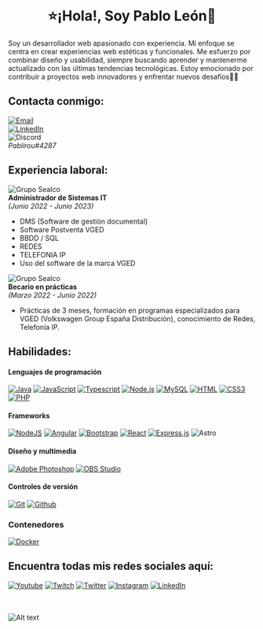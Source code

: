 <h1 align="center">⭐¡Hola!, Soy Pablo León🚀</h1>



Soy un desarrollador web apasionado con experiencia. Mi enfoque se centra en crear experiencias web estéticas y funcionales. Me esfuerzo por combinar diseño y usabilidad, siempre buscando aprender y mantenerme actualizado con las últimas tendencias tecnológicas. Estoy emocionado por contribuir a proyectos web innovadores y enfrentar nuevos desafíos🧑‍💻

## Contacta conmigo:

[![Email](https://img.shields.io/badge/Gmail-D14836?style=for-the-badge&logo=gmail&logoColor=white)](mailto:pablo.leon.vergara@gmail.com)
<br/>
[![LinkedIn](https://img.shields.io/badge/linkedin-%230077B5.svg?style=for-the-badge&logo=linkedin&logoColor=white)](https://www.linkedin.com/in/pablo-leon-vergara/)
<br/>
![Discord](https://img.shields.io/badge/Discord-%235865F2.svg?style=for-the-badge&logo=discord&logoColor=white)
<br>
*Pablirou#4287*

## Experiencia laboral:

![Grupo Sealco](https://lh3.googleusercontent.com/proxy/a737UFvuoPEpV-8BQ0Lf_-BJoRts-1mfNLl3n0mrBfYizx9FawcpBzeNexgWEUruMOqL8MGPck4sXS7ELNPsZaoiIGWYmAeqjyPwxte3xnWBpaQ)
<br/>
**Administrador de Sistemas IT**
<br>
*(Junio 2022 - Junio 2023)*
<br/>
- DMS (Software de gestión documental)
- Software Postventa VGED
- BBDD / SQL
- REDES
- TELEFONIA IP
- Uso del software de la marca VGED

![Grupo Sealco](https://lh3.googleusercontent.com/proxy/a737UFvuoPEpV-8BQ0Lf_-BJoRts-1mfNLl3n0mrBfYizx9FawcpBzeNexgWEUruMOqL8MGPck4sXS7ELNPsZaoiIGWYmAeqjyPwxte3xnWBpaQ)
<br/>
**Becario en prácticas**
<br>
*(Marzo 2022 - Junio 2022)*
<br/>
- Prácticas de 3 meses, formación en programas especializados para VGED (Volkswagen Group España Distribución), conocimiento de Redes, Telefonía IP.

## Habilidades:

#### Lenguajes de programación

[![Java](https://img.shields.io/badge/Java-ED8B00?style=for-the-badge&logo=openjdk&logoColor=white)](#)
[![JavaScript](https://img.shields.io/badge/JavaScript-F7DF1E?style=for-the-badge&logo=javascript&logoColor=white&labelColor=101010)](#)
[![Typescript](https://img.shields.io/badge/typescript%20-%23007ACC.svg?&style=for-the-badge&logo=typescript&logoColor=white)](#)
[![Node.js](https://img.shields.io/badge/Node.JS-339933?style=for-the-badge&logo=node.js&logoColor=white&labelColor=101010)](#)
[![MySQL](https://img.shields.io/badge/MySQL-4479A1?style=for-the-badge&logo=mysql&logoColor=white&labelColor=101010)](#)
[![HTML](https://img.shields.io/badge/html5%20-%23E34F26.svg?&style=for-the-badge&logo=html5&logoColor=white&labelColor=101010)](#)
[![CSS3](https://img.shields.io/badge/css3%20-%231572B6.svg?&style=for-the-badge&logo=css3&logoColor=white&labelColor=101010)](#)
[![PHP](https://img.shields.io/badge/php%20-%231572B6.svg?&style=for-the-badge&logo=php&logoColor=white&labelColor=101010)](#)

#### Frameworks

[![NodeJS](https://img.shields.io/badge/Node.js-43853D?style=for-the-badge&logo=node.js&logoColor=white)](#)
[![Angular](https://img.shields.io/badge/angular%20-%23DD0031.svg?&style=for-the-badge&logo=angular&logoColor=white&labelColor=101010)](#)
[![Bootstrap](https://img.shields.io/badge/bootstrap%20-%23563D7C.svg?&style=for-the-badge&logo=bootstrap&logoColor=white&labelColor=101010)](#)
[![React](https://img.shields.io/badge/react%20-%2320232a.svg?&style=for-the-badge&logo=react&logoColor=%2361DAFB&labelColor=101010)](#)
[![Express.js](https://img.shields.io/badge/express.js%20-%23404d59.svg?&style=for-the-badge&labelColor=101010)](#)
![Astro](https://img.shields.io/badge/astro-%232C2052.svg?style=for-the-badge&logo=astro&logoColor=white)

#### Diseño y multimedia

[![Adobe Photoshop](https://img.shields.io/badge/adobe%20photoshop%20-%2331A8FF.svg?&style=for-the-badge&logo=adobe%20photoshop&logoColor=white&labelColor=101010)](#)
[![OBS Studio](https://img.shields.io/badge/obs%20studio%20-%2331A8FF.svg?&style=for-the-badge&logo=obs%20studio&logoColor=white&labelColor=101010)](#)

#### Controles de versión

[![Git](https://img.shields.io/badge/git%20-%23F05033.svg?&style=for-the-badge&logo=git&logoColor=white&labelColor=101010)](#)
[![Github](https://img.shields.io/badge/github%20-%23121011.svg?&style=for-the-badge&logo=github&logoColor=whit&logoColor=white&labelColor=101010)](#)

### Contenedores

[![Docker](https://img.shields.io/badge/docker%20-%23F05033.svg?&style=for-the-badge&logo=docker&logoColor=white&labelColor=101010)](#)



## Encuentra todas mis redes sociales aquí:

[![Youtube](https://img.shields.io/badge/youtube%20-%23FF0000.svg?&style=for-the-badge&logo=YouTube&logoColor=white)](https://www.youtube.com/channel/UCTniqWgF-cvBmRbusqAPQIQ)
[![Twitch](https://img.shields.io/badge/twitch%20-%239146FF.svg?&style=for-the-badge&logo=Twitch&logoColor=white)](https://www.twitch.tv/pablirourl)
[![Twitter](https://img.shields.io/badge/twitter-%231DA1F2.svg?&style=for-the-badge&logo=twitter&logoColor=white)](https://twitter.com/pabloo11__)
[![Instagram](https://img.shields.io/badge/instagram%20-%23E4405F.svg?&style=for-the-badge&logo=Instagram&logoColor=white)](https://www.instagram.com/pabloo11._/)
[![LinkedIn](https://img.shields.io/badge/linkedin%20-%230077B5.svg?&style=for-the-badge&logo=linkedin&logoColor=white)](https://www.linkedin.com/in/feryael-justice)
<br>
<br>
<br>

![Alt text](image.png)
